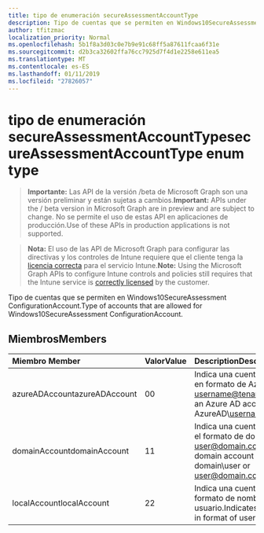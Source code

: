 ```yaml
---
title: tipo de enumeración secureAssessmentAccountType
description: Tipo de cuentas que se permiten en Windows10SecureAssessment ConfigurationAccount.
author: tfitzmac
localization_priority: Normal
ms.openlocfilehash: 5b1f8a3d03c0e7b9e91c68ff5a87611fcaa6f31e
ms.sourcegitcommit: d2b3ca32602ffa76cc7925d7f4d1e2258e611ea5
ms.translationtype: MT
ms.contentlocale: es-ES
ms.lasthandoff: 01/11/2019
ms.locfileid: "27826057"
---
```

# <a name="secureassessmentaccounttype-enum-type"></a><span data-ttu-id="9d9e7-103">tipo de enumeración secureAssessmentAccountType</span><span class="sxs-lookup"><span data-stu-id="9d9e7-103">secureAssessmentAccountType enum type</span></span>

> <span data-ttu-id="9d9e7-104">**Importante:** Las API de la versión /beta de Microsoft Graph son una versión preliminar y están sujetas a cambios.</span><span class="sxs-lookup"><span data-stu-id="9d9e7-104">**Important:** APIs under the / beta version in Microsoft Graph are in preview and are subject to change.</span></span> <span data-ttu-id="9d9e7-105">No se permite el uso de estas API en aplicaciones de producción.</span><span class="sxs-lookup"><span data-stu-id="9d9e7-105">Use of these APIs in production applications is not supported.</span></span>

> <span data-ttu-id="9d9e7-106">**Nota:** El uso de las API de Microsoft Graph para configurar las directivas y los controles de Intune requiere que el cliente tenga la [licencia correcta](https://go.microsoft.com/fwlink/?linkid=839381) para el servicio Intune.</span><span class="sxs-lookup"><span data-stu-id="9d9e7-106">**Note:** Using the Microsoft Graph APIs to configure Intune controls and policies still requires that the Intune service is [correctly licensed](https://go.microsoft.com/fwlink/?linkid=839381) by the customer.</span></span>

<span data-ttu-id="9d9e7-107">Tipo de cuentas que se permiten en Windows10SecureAssessment ConfigurationAccount.</span><span class="sxs-lookup"><span data-stu-id="9d9e7-107">Type of accounts that are allowed for Windows10SecureAssessment ConfigurationAccount.</span></span>
## <a name="members"></a><span data-ttu-id="9d9e7-108">Miembros</span><span class="sxs-lookup"><span data-stu-id="9d9e7-108">Members</span></span>
|<span data-ttu-id="9d9e7-109">Miembro	</span><span class="sxs-lookup"><span data-stu-id="9d9e7-109">Member</span></span>|<span data-ttu-id="9d9e7-110">Valor</span><span class="sxs-lookup"><span data-stu-id="9d9e7-110">Value</span></span>|<span data-ttu-id="9d9e7-111">Description</span><span class="sxs-lookup"><span data-stu-id="9d9e7-111">Description</span></span>|
|:---|:---|:---|
|<span data-ttu-id="9d9e7-112">azureADAccount</span><span class="sxs-lookup"><span data-stu-id="9d9e7-112">azureADAccount</span></span>|<span data-ttu-id="9d9e7-113">0</span><span class="sxs-lookup"><span data-stu-id="9d9e7-113">0</span></span>|<span data-ttu-id="9d9e7-114">Indica una cuenta de Azure AD en formato de AzureAD\ username@tenant.com.</span><span class="sxs-lookup"><span data-stu-id="9d9e7-114">Indicates an Azure AD account in format of AzureAD\username@tenant.com.</span></span>|
|<span data-ttu-id="9d9e7-115">domainAccount</span><span class="sxs-lookup"><span data-stu-id="9d9e7-115">domainAccount</span></span>|<span data-ttu-id="9d9e7-116">1</span><span class="sxs-lookup"><span data-stu-id="9d9e7-116">1</span></span>|<span data-ttu-id="9d9e7-117">Indica una cuenta de dominio en el formato de dominio\usuario o user@domain.com.</span><span class="sxs-lookup"><span data-stu-id="9d9e7-117">Indicates a domain account in format of domain\user or user@domain.com.</span></span>|
|<span data-ttu-id="9d9e7-118">localAccount</span><span class="sxs-lookup"><span data-stu-id="9d9e7-118">localAccount</span></span>|<span data-ttu-id="9d9e7-119">2</span><span class="sxs-lookup"><span data-stu-id="9d9e7-119">2</span></span>|<span data-ttu-id="9d9e7-120">Indica una cuenta local en formato de nombre de usuario.</span><span class="sxs-lookup"><span data-stu-id="9d9e7-120">Indicates a local account in format of username.</span></span>|





